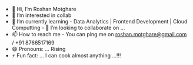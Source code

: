 - 👋 Hi, I’m Roshan Motghare
- 👀 I’m interested in collab
- 🌱 I’m currently learning - Data Analytics | Frontend Development | Cloud Computting - 💞️ I’m looking to collaborate on ...
- 📫 How to reach me - You can ping me on roshan.motghare@gmail.com / +91 8766517169
- 😄 Pronouns: ... Rising
- ⚡ Fun fact: ... I can cook almost anything ...!!!

<!---
RisingRoshan/RisingRoshan is a ✨ special ✨ repository because its `README.md` (this file) appears on your GitHub profile.
You can click the Preview link to take a look at your changes.
--->
